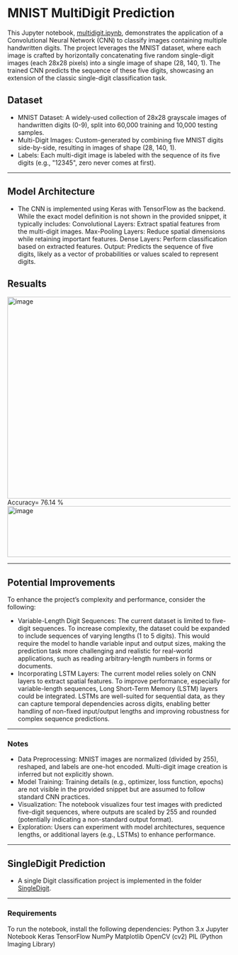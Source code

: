 # MNIST MultiDigit Prediction
This Jupyter notebook, [multidigit.ipynb](https://github.com/sadat-rk/MNIST/blob/main/multidigit.ipynb), demonstrates the application of a Convolutional Neural Network (CNN) to classify images containing multiple handwritten digits. The project leverages the MNIST dataset, where each image is crafted by horizontally concatenating five random single-digit images (each 28x28 pixels) into a single image of shape (28, 140, 1). The trained CNN predicts the sequence of these five digits, showcasing an extension of the classic single-digit classification task.

## Dataset
*  MNIST Dataset: A widely-used collection of 28x28 grayscale images of handwritten digits (0-9), split into 60,000 training and 10,000 testing samples.
*  Multi-Digit Images: Custom-generated by combining five MNIST digits side-by-side, resulting in images of shape (28, 140, 1).
*  Labels: Each multi-digit image is labeled with the sequence of its five digits (e.g., "12345", zero never comes at first).
--------------------------------------------------------------------------------------------------
## Model Architecture
*  The CNN is implemented using Keras with TensorFlow as the backend. While the exact model definition is not shown in the provided snippet, it typically includes:
Convolutional Layers: Extract spatial features from the multi-digit images.
Max-Pooling Layers: Reduce spatial dimensions while retaining important features.
Dense Layers: Perform classification based on extracted features.
Output: Predicts the sequence of five digits, likely as a vector of probabilities or values scaled to represent digits.

## Resualts
<img width="1165" height="455" alt="image" src="https://github.com/user-attachments/assets/c9f613a4-6b6f-45b3-91fe-cd52939dedb6" />
Accuracy= 76.14 %
<img width="977" height="115" alt="image" src="https://github.com/user-attachments/assets/f19bff3f-65d8-4ab2-858b-d6cfbd369d67" />

--------------------------------------------------------------------------------------------------
## Potential Improvements

To enhance the project’s complexity and performance, consider the following:
*  Variable-Length Digit Sequences: The current dataset is limited to five-digit sequences. To increase complexity, the dataset could be expanded to include sequences of varying lengths (1 to 5 digits). This would require the model to handle variable input and output sizes, making the prediction task more challenging and realistic for real-world applications, such as reading arbitrary-length numbers in forms or documents.
*  Incorporating LSTM Layers: The current model relies solely on CNN layers to extract spatial features. To improve performance, especially for variable-length sequences, Long Short-Term Memory (LSTM) layers could be integrated. LSTMs are well-suited for sequential data, as they can capture temporal dependencies across digits, enabling better handling of non-fixed input/output lengths and improving robustness for complex sequence predictions.
--------------------------------------------------------------------------------------------------
### Notes
*  Data Preprocessing: MNIST images are normalized (divided by 255), reshaped, and labels are one-hot encoded. Multi-digit image creation is inferred but not explicitly shown.
*  Model Training: Training details (e.g., optimizer, loss function, epochs) are not visible in the provided snippet but are assumed to follow standard CNN practices.
*  Visualization: The notebook visualizes four test images with predicted five-digit sequences, where outputs are scaled by 255 and rounded (potentially indicating a non-standard output format).
*  Exploration: Users can experiment with model architectures, sequence lengths, or additional layers (e.g., LSTMs) to enhance performance.
-------------------------------------------------------------------------------------------------
## SingleDigit Prediction
*  A single Digit classification project is implemented in the folder [SingleDigit](https://github.com/sadat-rk/MNIST/tree/main/SingleDigit).
--------------------------------------------------------------------------------------------------
### Requirements
To run the notebook, install the following dependencies:
Python 3.x
Jupyter Notebook
Keras
TensorFlow
NumPy
Matplotlib
OpenCV (cv2)
PIL (Python Imaging Library)

